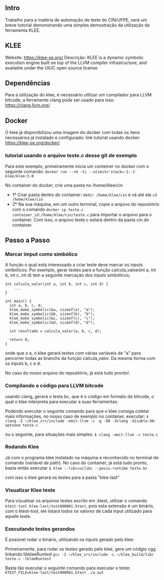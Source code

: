 ## Intro
Trabalho para a matéria de automação de teste do CIN/UFPE, será um breve tutorial demonstrando uma simples demostração da
utilização da ferramenta KLEE.

## KLEE
Website: https://klee-se.org/
Descrição: KLEE is a dynamic symbolic execution engine built on top of the LLVM compiler infrastructure, and available under the UIUC open source license

## Dependências
Para a utilização do klee, é necessário utilizar um compilador para LLVM bitcode, a ferramente clang pode ser usado para isso: 
https://clang.llvm.org/ 

## Docker
O klee já disponibilizou uma imagem do docker com todas os itens necessários já instalado e configurado:
link tutorial usando docker: https://klee-se.org/docker/

### tutorial usando o arquivo teste.c desse git de exemplo
Para este exemplo, primeiramente inicia um conteiner no docker com o seguinte comando:
```docker run --rm -ti --ulimit='stack=-1:-1' klee/klee:3.0```

No container do docker, crie uma pasta no /home/klee/cin
* 1º Criar pasta dentro do container: ```mkdir /home/klee/cin``` e vá até ela ```cd /home/klee/cin```
* 2º Na sua máquina, em um outro terminal, copie o arquivo do repositório com o comando ```docker cp teste.c container_id:/home/klee/cin/teste.c``` para importar o arquivo para o container.
Com isso, o arquivo teste.c estará dentro da pasta cin do container.


## Passo a Passo
### Marcar imput como simbólico 
A função o qual está interessado a criar teste deve marcar os inputs simbólicos. Por exemplo, gerar testes para a função
calcula_valoe(int a, int b, int c, int d) tem a seguinte marcação dos inputs simbólicos;
```
int calcula_valor(int a, int b, int c, int d) {
    ...
}

int main() {
  int a, b, c, d;
  klee_make_symbolic(&a, sizeof(a), "a");
  klee_make_symbolic(&b, sizeof(b), "b");
  klee_make_symbolic(&c, sizeof(c), "c");
  klee_make_symbolic(&d, sizeof(d), "d");

  int resultado = calcula_valor(a, b, c, d);

  return 0;
}
```

onde que o a, o klee gerará testes com várias variáveis de "a" para percorrer todas as branchs da função calcula_valor. Da mesma forma com os inputs b, c e d.

No caso do nosso arquivo do repositório, já está tudo pronto!.

### Compilando o código para LLVM bitcode
usando clang, gerará o teste.bc, que é o código em formato de bitcode, o qual o klee interpreta para executar a suas
ferramentas.

Podendo executar o seguinte comando para que o klee consiga coletar mais informações, no nosso caso de exemplo no container,
executar:
```$ clang -I ~/klee_src/include -emit-llvm -c -g -O0 -Xclang -disable-O0-optnone teste.c```

ou o seguinte, para situações mais simples:
```$ clang -emit-llvm -c teste.c```

### Rodando Klee

Já com o programa klee instalado na máquina e reconhecido no terminal de comando (variável de path). No caso do container, já está tudo pronto, basta então executar ```$ klee --libc=uclibc --posix-runtime teste.bc```

com isso o klee gerará os testes para a pasta "klee-last"

### Visualizar Klee teste

Para vizualisar os arquivos testes escrito em .ktest, utilizar o comando ```ktest-tool klee-last/test000001.ktest```, pois esta
extensão é um binário, com o ktest-tool, ele listará todos os valores de cada input utilizado para aquele teste.

### Executando testes gerandos
É possível rodar o binário, utilizando os inputs gerado pelo klee:

Primeiramente, para rodar os testes gerado pelo klee, gere um códgio cgg linkando libkleeRuntest
```gcc -I ~/klee_src/include -L ~/klee_build/lib/ teste.c -lkleeRuntest```

Basta tão executar o seguinte comando para executar o teste:
```KTEST_FILE=klee-last/test000001.ktest ./a.out```

